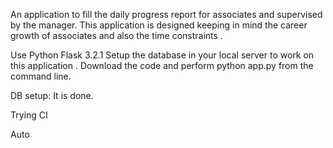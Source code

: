 An application to fill the daily progress report for associates and supervised by the manager. This application is designed keeping in mind the career growth of associates and also the time constraints .

Use Python Flask 3.2.1 Setup the database in your local server to work on this application . Download the code and perform python app.py from the command line.

DB setup: It is done.

Trying CI

Auto

